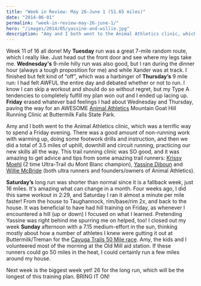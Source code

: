 ```yaml
---
title: "Week in Review: May 26-June 1 (51.65 miles)"
date: "2014-06-01"
permalink: "week-in-review-may-26-june-1/"
hero: "/images/2014/05/yassine-and-willie.jpg"
description: "Amy and I both went to the Animal Athletics clinic, which was a terrific way to spend a Friday evening. There was a good amount of non-running work with warming up, doing some footwork drills and instruction."
---
```


Week 11 of 16 all done! My **Tuesday** run was a great 7-mile random route, which I really like. Just head out the front door and see where my legs take me. **Wednesday's** 9-mile hilly run was also good, but I ran during the dinner hour (always a tough proposition for me) and while Xander was at track. I finished but felt kind of “off”, which was a harbinger of **Thursday’s** 9 mile run: I had felt AWFUL the entire day and debated whether or not to run. I know I can skip a workout and should do so without regret, but my Type A tendencies to completely fulfill my plan won out and I ended up lacing up. **Friday** erased whatever bad feelings I had about Wednesday and Thursday, paving the way for an AWESOME [Animal Athletics](http://animalathleticspdx.com/) Mountain Goat Hill Running Clinic at Buttermilk Falls State Park.

Amy and I both went to the Animal Athletics clinic, which was a terrific way to spend a Friday evening. There was a good amount of non-running work with warming up, doing some footwork drills and instruction, and then we did a total of 3.5 miles of uphill, downhill and circuit running, practicing our new skills all the way. This trail running clinic was SO good, and it was amazing to get advice and tips from some amazing trail runners: [Krissy Moehl](http://krissymoehl.com/) (2 time Ultra-Trail du Mont Blanc champion), [Yassine Diboun](http://www.yassinediboun.com/) and [Willie McBride](http://williegmcbride.blogspot.com/) (both ultra runners and founders/owners of Animal Athletics).

**Saturday’s** long run was shorter than normal since it is a fallback week, just 16 miles. It's amazing what can change in a month. Four weeks ago, I did this same workout in 2:29, and Saturday I ran it almost a minute per mile faster! From the house to Taughannock, rim/base/rim 2x, and back to the house. It was beneficial to have had hill training on Friday, as whenever I encountered a hill (up or down) I focused on what I learned. Pretending Yassine was right behind me spurring me on helped, too! I closed out my week **Sunday** afternoon with a 7.15 medium-effort in the sun, thinking mostly about how a number of athletes I knew were gutting it out at Buttermilk/Treman for the [Cayuga Trails 50 Mile race](https://www.cayugatrails50.com/). Amy, the kids and I volunteered most of the morning at the Old Mill aid station. If these runners could go 50 miles in the heat, I could certainly run a few miles around my house.

Next week is the biggest week yet! 26 for the long run, which will be the longest of this training plan. BRING IT ON!
